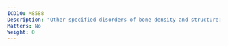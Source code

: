 ```yaml
---
ICD10: M8588
Description: "Other specified disorders of bone density and structure: Other"
Matters: No
Weight: 0
---
```


